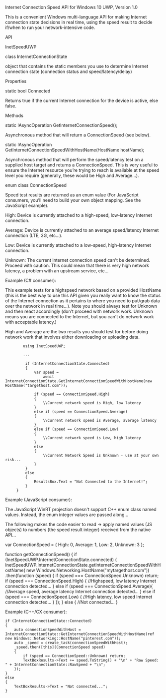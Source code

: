 Internet Connection Speed API for Windows 10 UWP, Version 1.0

This is a convenient Windows multi-language API for making Internet connection state decisions in real time, using the speed result to decide if/when to run your network-intensive code. 

API

InetSpeedUWP

class InternetConnectionState 

object that contains the static members you use to determine Internet connection state (connection status and speed/latency/delay) 

 Properties 

 static bool Connected 
 
 Returns true if the current Internet connection for the device is active, else false. 

 Methods 

 static IAsyncOperation<ConnectionSpeed> GetInternetConnectionSpeed(); 
 
 Asynchronous method that will return a ConnectionSpeed (see below). 

static IAsyncOperation<ConnectionSpeed> GetInternetConnectionSpeedWithHostName(HostName hostName); 

Asynchronous method that will perform the speed/latency test on a supplied host target and returns a ConnectionSpeed. This is very useful to ensure the Internet resource you’re trying to reach is available at the speed level you require (generally, these would be High and Average…). 

enum class ConnectionSpeed 

Speed test results are returned as an enum value (For JavaScript consumers, you’ll need to build your own object mapping. See the JavaScript example). 

High: Device is currently attached to a high-speed, low-latency Internet connection. 

Average: Device is currently attached to an average speed/latency Internet connection (LTE, 3G, etc…). 

Low: Device is currently attached to a low-speed, high-latency Internet connection. 

Unknown: The current Internet connection speed can't be determined. Proceed with caution. This could mean that there is very high network latency, a problem with an upstream service, etc... 

Example (C# consumer): 

This example tests for a highspeed network based on a provided HostName (this is the best way to use this API given you really want to know the status of the Internet connection as it pertains to where you need to put/grab data over the network in real time...). Note you should always test for Unknown and then react accordingly (don't proceed with network work. Unknown means you are connected to the Internet, but you can't do network work with acceptable latency.) 

High and Average are the two results you should test for before doing network work that involves either downloading or uploading data.

            using InetSpeedUWP;

            ...

             if (InternetConnectionState.Connected) 
             { 
                 var speed = 
                     await InternetConnectionState.GetInternetConnectionSpeedWithHostName(new HostName("targethost.com")); 
             
                 if (speed == ConnectionSpeed.High) 
                 { 
                     \\Current network speed is High, low latency 
                 } 
                 else if (speed == ConnectionSpeed.Average) 
                 { 
                     \\Current network speed is Average, average latency 
                 } 
                 else if (speed == ConnectionSpeed.Low) 
                 { 
                     \\Current network speed is Low, high latency 
                 } 
                 else 
                 { 
                     \\Current Network Speed is Unknown - use at your own risk... 
                 } 
             } 
             else 
             { 
                 ResultsBox.Text = "Not Connected to the Internet!"; 
             } 
         } 

Example (JavaScript consumer): 

The JavaScript WinRT projection doesn't support C++ enum class named values. Instead, the enum integer values are passed along... 

The following makes the code easier to read -> apply named values (JS objects) to numbers (the speed result integer) received from the native API...

   
   var ConnectionSpeed = { High: 0, Average: 1, Low: 2, Unknown: 3 }; 

   function getConnectionSpeed() { 
       if (InetSpeedUWP.InternetConnectionState.connected) { 
               InetSpeedUWP.InternetConnectionState.getInternetConnectionSpeedWithHostName( 
                 new Windows.Networking.HostName("mytargethost.com")) 
                 .then(function (speed) { 
                 if (speed === ConnectionSpeed.Unknown) return; 
                 if (speed === ConnectionSpeed.High) { 
                           //Highspeed, low latency Internet connection detected... 
                 } 
                 else if  (speed === ConnectionSpeed.Average){ 
                           //Average speed, average latency Internet connection detected... 
                 } 
                 else if (speed ===  ConnectionSpeed.Low) { 
                           //High latency, low speed Internet connection detected... 
                 } 
           }); 
       } 
       else { 
                 //Not connected... 
 } 

Example (C++/CX consumer): 

	if (InternetConnectionState::Connected)
	{
		auto connectionSpeedWithHost = InternetConnectionState::GetInternetConnectionSpeedWithHostName(ref new Windows::Networking::HostName("pinterest.com"));
		auto _speed = create_task(connectionSpeedWithHost);
		_speed.then([this](ConnectionSpeed speed)
		{
			if (speed == ConnectionSpeed::Unknown) return;
			TextBoxResults->Text += speed.ToString() + "\n" + "Raw Speed: " + InternetConnectionState::RawSpeed + "\n";
		});
	}
	else
	{
		TextBoxResults->Text = "Not connected...";
	}

